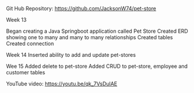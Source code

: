Git Hub Repository: https://github.com/JacksonW74/pet-store

Week 13

Began creating a Java Springboot application called Pet Store
    Created ERD showing one to many and many to many relationships 
    Created tables
    Created connection

Week 14
    Inserted ability to add and update pet-stores

Wee 15
    Added delete to pet-store
    Added CRUD to pet-store, employee and customer tables

YouTube video: https://youtu.be/qk_7VsDulAE
